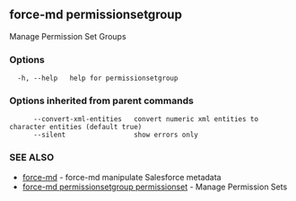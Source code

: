## force-md permissionsetgroup

Manage Permission Set Groups

### Options

```
  -h, --help   help for permissionsetgroup
```

### Options inherited from parent commands

```
      --convert-xml-entities   convert numeric xml entities to character entities (default true)
      --silent                 show errors only
```

### SEE ALSO

* [force-md](force-md.md)	 - force-md manipulate Salesforce metadata
* [force-md permissionsetgroup permissionset](force-md_permissionsetgroup_permissionset.md)	 - Manage Permission Sets

